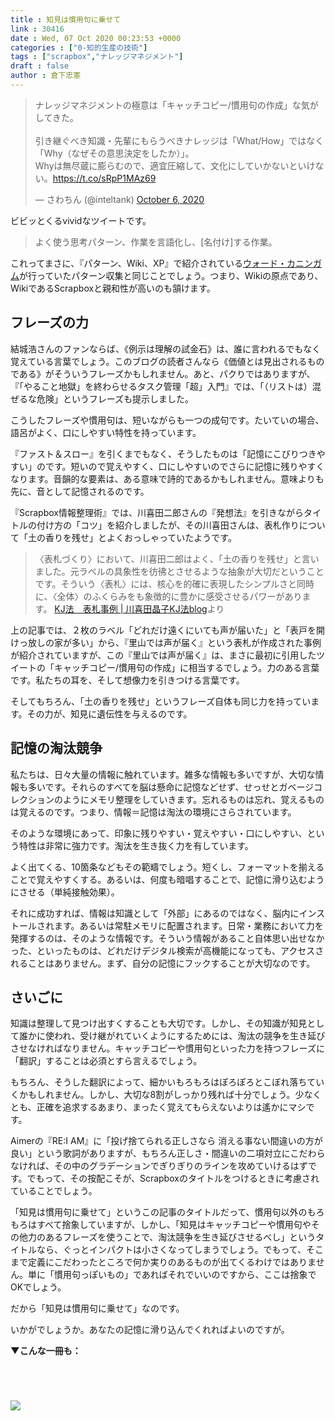 ```yaml
---
title : 知見は慣用句に乗せて
link : 30416
date : Wed, 07 Oct 2020 00:23:53 +0000
categories : ["0-知的生産の技術"]
tags : ["scrapbox","ナレッジマネジメント"]
draft : false
author : 倉下忠憲
---
```


<blockquote class="twitter-tweet"><p lang="ja" dir="ltr">ナレッジマネジメントの極意は「キャッチコピー/慣用句の作成」な気がしてきた。<br><br>引き継ぐべき知識・先輩にもらうべきナレッジは「What/How」ではなく「Why（なぜその意思決定をしたか）」。<br>Whyは無尽蔵に膨らむので、適宜圧縮して、文化にしていかないといけない。<a href="https://t.co/sRpP1MAz69">https://t.co/sRpP1MAz69</a></p>&mdash; さわちん (@inteltank) <a href="https://twitter.com/inteltank/status/1313483158973755394?ref_src=twsrc%5Etfw">October 6, 2020</a></blockquote> <script async src="https://platform.twitter.com/widgets.js" charset="utf-8"></script> 

ビビッとくるvividなツイートです。

<blockquote>
よく使う思考パターン、作業を言語化し、[名付け]する作業。
</blockquote>

これってまさに、『パターン、Wiki、XP』で紹介されている<a href="https://ja.wikipedia.org/wiki/%E3%82%A6%E3%82%A9%E3%83%BC%E3%83%89%E3%83%BB%E3%82%AB%E3%83%8B%E3%83%B3%E3%82%AC%E3%83%A0">ウォード・カニンガム</a>が行っていたパターン収集と同じことでしょう。つまり、Wikiの原点であり、WikiであるScrapboxと親和性が高いのも頷けます。

<h2>フレーズの力</h2>

結城浩さんのファンならば、《例示は理解の試金石》は、誰に言われるでもなく覚えている言葉でしょう。このブログの読者さんなら《価値とは見出されるものである》がそういうフレーズかもしれません。あと、パクりではありますが、『「やること地獄」を終わらせるタスク管理「超」入門』では、「（リストは）混ぜるな危険」というフレーズも提示しました。

こうしたフレーズや慣用句は、短いながらも一つの成句です。たいていの場合、語呂がよく、口にしやすい特性を持っています。

『ファスト＆スロー』を引くまでもなく、そうしたものは「記憶にこびりつきやすい」のです。短いので覚えやすく、口にしやすいのでさらに記憶に残りやすくなります。音韻的な要素は、ある意味で詩的であるかもしれません。意味よりも先に、音として記憶されるのです。

『Scrapbox情報整理術』では、川喜田二郎さんの『発想法』を引きながらタイトルの付け方の「コツ」を紹介しましたが、その川喜田さんは、表札作りについて「土の香りを残せ」とよくおっしゃっていたようです。

<blockquote>
〈表札づくり〉において、川喜田二郎はよく、「土の香りを残せ」と言いました。元ラベルの具象性を彷彿とさせるような抽象が大切だということです。そういう〈表札〉には、核心を的確に表現したシンプルさと同時に、〈全体〉のふくらみをも象徴的に豊かに感受させるパワーがあります。
<a href="http://akiko-kj.jugem.jp/?cid=2">KJ法　表札事例 | 川喜田晶子KJ法blog</a>より
</blockquote>

上の記事では、２枚のラベル「どれだけ遠くにいても声が届いた」と「表戸を開けっ放しの家が多い」から、『里山では声が届く』という表札が作成された事例が紹介されていますが、この『里山では声が届く』は、まさに最初に引用したツイートの「キャッチコピー/慣用句の作成」に相当するでしょう。力のある言葉です。私たちの耳を、そして想像力を引きつける言葉です。

そしてもちろん、「土の香りを残せ」というフレーズ自体も同じ力を持っています。その力が、知見に遺伝性を与えるのです。

<h2>記憶の淘汰競争</h2>

私たちは、日々大量の情報に触れています。雑多な情報も多いですが、大切な情報も多いです。それらのすべてを脳は懸命に記憶などせず、せっせとガベージコレクションのようにメモリ整理をしていきます。忘れるものは忘れ、覚えるものは覚えるのです。つまり、情報＝記憶は淘汰の環境にさらされています。

そのような環境にあって、印象に残りやすい・覚えやすい・口にしやすい、という特性は非常に強力です。淘汰を生き抜く力を有しています。

よく出てくる、10箇条などもその範疇でしょう。短くし、フォーマットを揃えることで覚えやすくする。あるいは、何度も暗唱することで、記憶に滑り込むようにさせる（単純接触効果）。

それに成功すれば、情報は知識として「外部」にあるのではなく、脳内にインストールされます。あるいは常駐メモリに配置されます。日常・業務において力を発揮するのは、そのような情報です。そういう情報があること自体思い出せなかった、といったものは、どれだけデジタル検索が高機能になっても、アクセスされることはありません。まず、自分の記憶にフックすることが大切なのです。

<h2>さいごに</h2>

知識は整理して見つけ出すくすることも大切です。しかし、その知識が知見として誰かに使われ、受け継がれていくようにするためには、淘汰の競争を生き延びさせなければなりません。キャッチコピーや慣用句といった力を持つフレーズに「翻訳」することは必須とすら言えるでしょう。

もちろん、そうした翻訳によって、細かいもろもろはぽろぽろとこぼれ落ちていくかもしれません。しかし、大切な8割がしっかり残れば十分でしょう。少なくとも、正確を追求するあまり、まったく覚えてもらえないよりは遙かにマシです。

Aimerの『RE:I AM』に「投げ捨てられる正しさなら 消える事ない間違いの方が良い」という歌詞がありますが、もちろん正しさ・間違いの二項対立にこだわらなければ、その中のグラデーションでぎりぎりのラインを攻めていけるはずです。でもって、その按配こそが、Scrapboxのタイトルをつけるときに考慮されていることでしょう。

「知見は慣用句に乗せて」というこの記事のタイトルだって、慣用句以外のもろもろはすべて捨象していますが、しかし、「知見はキャッチコピーや慣用句やその他力のあるフレーズを使うことで、淘汰競争を生き延びさせるべし」というタイトルなら、ぐっとインパクトは小さくなってしまうでしょう。でもって、そこまで定義にこだわったところで何か実りのあるものが出てくるわけではありません。単に「慣用句っぽいもの」であればそれでいいのですから、ここは捨象でOKでしょう。

だから「知見は慣用句に乗せて」なのです。

いかがでしょうか。あなたの記憶に滑り込んでくれればよいのですが。

<strong>▼こんな一冊も：</strong>

<p style="text-align: center;"><a href="http://www.amazon.co.jp/exec/obidos/ASIN/B07JJN5NBY/rashita1000-22/ref=nosim/" target="_blank" rel="noopener noreferrer" name="amazletlink"><img class="aligncenter" style="border: none;" src="https://m.media-amazon.com/images/I/41+lJjPr-wL._SY346_.jpg" alt="" /></a></p>

<p style="text-align: center;"><a href="http://www.amazon.co.jp/exec/obidos/ASIN/B07PMC128C/rashita1000-22/ref=nosim/" target="_blank" rel="noopener noreferrer" name="amazletlink"><img class="aligncenter" style="border: none;" src="https://m.media-amazon.com/images/I/41HeUmPac8L._SY346_._SY346_.jpg" alt="" /></a></p>

<p style="text-align: center;"><a href="http://www.amazon.co.jp/exec/obidos/ASIN/B07GJFBWWZ/rashita1000-22/ref=nosim/" target="_blank" rel="noopener noreferrer" name="amazletlink"><img class="aligncenter" style="border: none;" src="https://m.media-amazon.com/images/I/51yMZ+QU40L._SY346_.jpg" alt="" /></a></p>

<p style="text-align: center;"><a href="http://www.amazon.co.jp/exec/obidos/ASIN/4797341378/rashita1000-22/ref=nosim/" target="_blank" rel="noopener noreferrer" name="amazletlink"><img class="aligncenter" style="border: none;" src="https://images-na.ssl-images-amazon.com/images/I/5131Hk70YkL._SX358_BO1,204,203,200_._SY346_.jpg" alt="" /></a></p>

<a href="https://www.amazon.co.jp/RE-I-AM-EP-Aimer/dp/B00AQ3EQG0/ref=as_li_ss_il?_encoding=UTF8&qid=1602029857&sr=1-1-fkmr1&linkCode=li2&tag=rashita1000-22&linkId=e482dc9d4f5c05b1198b42f82a4e8d45&language=ja_JP" target="_blank" rel="noopener noreferrer"><img border="0" src="//ws-fe.amazon-adsystem.com/widgets/q?_encoding=UTF8&ASIN=B00AQ3EQG0&Format=_SL160_&ID=AsinImage&MarketPlace=JP&ServiceVersion=20070822&WS=1&tag=rashita1000-22&language=ja_JP" ></a><img src="https://ir-jp.amazon-adsystem.com/e/ir?t=rashita1000-22&language=ja_JP&l=li2&o=9&a=B00AQ3EQG0" width="1" height="1" border="0" alt="" style="border:none !important; margin:0px !important;" />